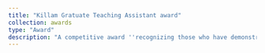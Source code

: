 ```yaml
---
title: "Killam Gratuate Teaching Assistant award"
collection: awards
type: "Award"
description: "A competitive award ''recognizing those who have demonstrated skills, abilities and contributions that result in a high level of respect from undergraduate students and academic or course supervisors.\" Prize amount: CAD$1,000."
---
```

